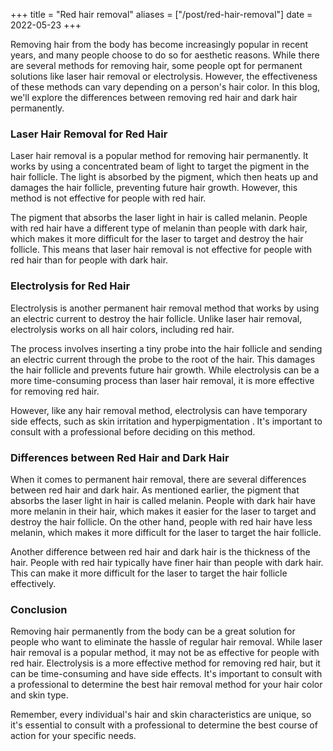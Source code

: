+++
title = "Red hair removal"
aliases = ["/post/red-hair-removal"]
date = 2022-05-23
+++

Removing hair from the body has become increasingly popular in recent years, and many people choose to do so for aesthetic reasons. While there are several methods for removing hair, some people opt for permanent solutions like laser hair removal or electrolysis. However, the effectiveness of these methods can vary depending on a person's hair color. In this blog, we'll explore the differences between removing red hair and dark hair permanently.



### Laser Hair Removal for Red Hair

Laser hair removal is a popular method for removing hair permanently. It works by using a concentrated beam of light to target the pigment in the hair follicle. The light is absorbed by the pigment, which then heats up and damages the hair follicle, preventing future hair growth. However, this method is not effective for people with red hair.

The pigment that absorbs the laser light in hair is called melanin. People with red hair have a different type of melanin than people with dark hair, which makes it more difficult for the laser to target and destroy the hair follicle. This means that laser hair removal is not effective for people with red hair than for people with dark hair.


### Electrolysis for Red Hair

Electrolysis is another permanent hair removal method that works by using an electric current to destroy the hair follicle. Unlike laser hair removal, electrolysis works on all hair colors, including red hair.

The process involves inserting a tiny probe into the hair follicle and sending an electric current through the probe to the root of the hair. This damages the hair follicle and prevents future hair growth. While electrolysis can be a more time-consuming process than laser hair removal, it is more effective for removing red hair.

However, like any hair removal method, electrolysis can have temporary side effects, such as skin irritation and hyperpigmentation . It's important to consult with a professional before deciding on this method.

### Differences between Red Hair and Dark Hair

When it comes to permanent hair removal, there are several differences between red hair and dark hair. As mentioned earlier, the pigment that absorbs the laser light in hair is called melanin. People with dark hair have more melanin in their hair, which makes it easier for the laser to target and destroy the hair follicle. On the other hand, people with red hair have less melanin, which makes it more difficult for the laser to target the hair follicle.

Another difference between red hair and dark hair is the thickness of the hair. People with red hair typically have finer hair than people with dark hair. This can make it more difficult for the laser to target the hair follicle effectively.

### Conclusion

Removing hair permanently from the body can be a great solution for people who want to eliminate the hassle of regular hair removal. While laser hair removal is a popular method, it may not be as effective for people with red hair. Electrolysis is a more effective method for removing red hair, but it can be time-consuming and have side effects. It's important to consult with a professional to determine the best hair removal method for your hair color and skin type.

Remember, every individual's hair and skin characteristics are unique, so it's essential to consult with a professional to determine the best course of action for your specific needs.
